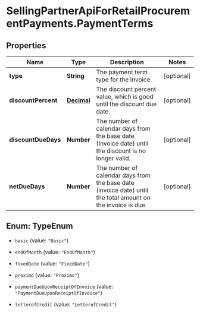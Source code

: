 # SellingPartnerApiForRetailProcurementPayments.PaymentTerms

## Properties
Name | Type | Description | Notes
------------ | ------------- | ------------- | -------------
**type** | **String** | The payment term type for the invoice. | [optional] 
**discountPercent** | [**Decimal**](Decimal.md) | The discount percent value, which is good until the discount due date. | [optional] 
**discountDueDays** | **Number** | The number of calendar days from the base date (Invoice date) until the discount is no longer valid. | [optional] 
**netDueDays** | **Number** | The number of calendar days from the base date (invoice date) until the total amount on the invoice is due. | [optional] 


<a name="TypeEnum"></a>
## Enum: TypeEnum


* `basic` (value: `"Basic"`)

* `endOfMonth` (value: `"EndOfMonth"`)

* `fixedDate` (value: `"FixedDate"`)

* `proximo` (value: `"Proximo"`)

* `paymentDueUponReceiptOfInvoice` (value: `"PaymentDueUponReceiptOfInvoice"`)

* `letterofCredit` (value: `"LetterofCredit"`)




